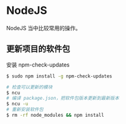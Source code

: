 # NodeJS

NodeJS 当中比较常用的操作。

## 更新项目的软件包

安装 npm-check-updates

```bash
$ sudo npm install -g npm-check-updates
```

```bash
# 检查可以更新的模块
$ ncu
# 编译 package.json，把软件包版本更新到最新版本
$ ncu -u
# 重新安装软件包
$ rm -rf node_modules && npm install
```

